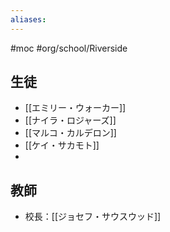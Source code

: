```yaml
---
aliases:
---
```

#moc #org/school/Riverside 
## 生徒
- [[エミリー・ウォーカー]]
- [[ナイラ・ロジャーズ]]
- [[マルコ・カルデロン]]
- [[ケイ・サカモト]]
- 
## 教師
- 校長：[[ジョセフ・サウスウッド]]